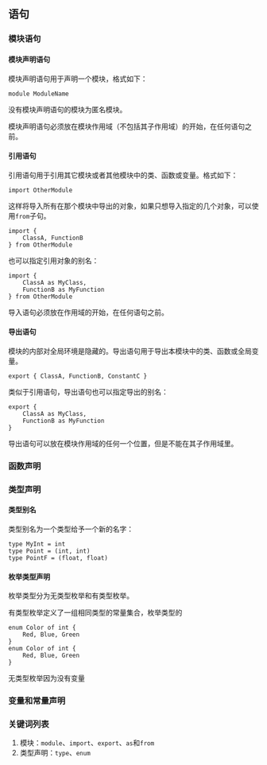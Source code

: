 ## 语句

### 模块语句

#### 模块声明语句

模块声明语句用于声明一个模块，格式如下：

```
module ModuleName
```

没有模块声明语句的模块为匿名模块。

模块声明语句必须放在模块作用域（不包括其子作用域）的开始，在任何语句之前。

#### 引用语句

引用语句用于引用其它模块或者其他模块中的类、函数或变量。格式如下：

```
import OtherModule
```

这样将导入所有在那个模块中导出的对象，如果只想导入指定的几个对象，可以使用`from`子句。

```
import {
	ClassA, FunctionB
} from OtherModule
```

也可以指定引用对象的别名：

```
import {
	ClassA as MyClass,
	FunctionB as MyFunction
} from OtherModule
```

导入语句必须放在作用域的开始，在任何语句之前。

#### 导出语句

模块的内部对全局环境是隐藏的。导出语句用于导出本模块中的类、函数或全局变量。

```
export { ClassA, FunctionB, ConstantC }
```

类似于引用语句，导出语句也可以指定导出的别名：

```
export {
	ClassA as MyClass,
	FunctionB as MyFunction
}
```

导出语句可以放在模块作用域的任何一个位置，但是不能在其子作用域里。

### 函数声明

### 类型声明

#### 类型别名

类型别名为一个类型给予一个新的名字：

```
type MyInt = int
type Point = (int, int)
type PointF = (float, float)
```

#### 枚举类型声明

枚举类型分为无类型枚举和有类型枚举。

有类型枚举定义了一组相同类型的常量集合，枚举类型的

```
enum Color of int {
	Red, Blue, Green
}
enum Color of int {
	Red, Blue, Green
}
```

无类型枚举因为没有变量

### 变量和常量声明

### 关键词列表

1. 模块：`module`、`import`、`export`、`as`和`from`
2. 类型声明：`type`、`enum`